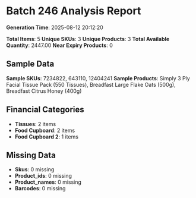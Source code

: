 # Batch 246 Analysis Report

**Generation Time**: 2025-08-12 20:12:20

**Total Items**: 5
**Unique SKUs**: 3
**Unique Products**: 3
**Total Available Quantity**: 2447.00
**Near Expiry Products**: 0

## Sample Data
**Sample SKUs**: 7234822, 643110, 12404241
**Sample Products**: Simply 3 Ply Facial Tissue Pack (550 Tissues), Breadfast Large Flake Oats (500g), Breadfast Citrus Honey (400g)

## Financial Categories
- **Tissues**: 2 items
- **Food Cupboard**: 2 items
- **Food Cupboard 2**: 1 items

## Missing Data
- **Skus**: 0 missing
- **Product_ids**: 0 missing
- **Product_names**: 0 missing
- **Barcodes**: 0 missing
